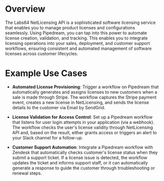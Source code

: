 # Overview

The Labs64 NetLicensing API is a sophisticated software licensing service that enables you to manage product licenses and configurations seamlessly. Using Pipedream, you can tap into this power to automate license creation, validation, and tracking. This enables you to integrate licensing operations into your sales, deployment, and customer support workflows, ensuring consistent and automated management of software licenses across customer lifecycles.

# Example Use Cases

- **Automated License Provisioning**: Trigger a workflow on Pipedream that automatically generates and assigns licenses to new customers when a sale is made through Stripe. The workflow captures the Stripe payment event, creates a new license in NetLicensing, and sends the license details to the customer via Email by SendGrid.

- **License Validation for Access Control**: Set up a Pipedream workflow that listens for user login attempts in your application (via a webhook). The workflow checks the user's license validity through NetLicensing API and, based on the result, either grants access or triggers an alert to your Slack channel for a follow-up.

- **Customer Support Automation**: Integrate a Pipedream workflow with Zendesk that automatically checks customer's license status when they submit a support ticket. If a license issue is detected, the workflow updates the ticket and informs support staff, or it can automatically generate a response to guide the customer through troubleshooting or renewal steps.
